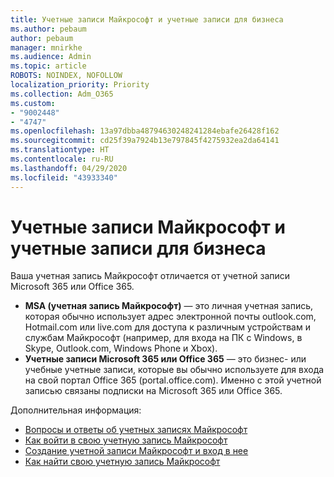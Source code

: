 ```yaml
---
title: Учетные записи Майкрософт и учетные записи для бизнеса
ms.author: pebaum
author: pebaum
manager: mnirkhe
ms.audience: Admin
ms.topic: article
ROBOTS: NOINDEX, NOFOLLOW
localization_priority: Priority
ms.collection: Adm_O365
ms.custom:
- "9002448"
- "4747"
ms.openlocfilehash: 13a97dbba48794630248241284ebafe26428f162
ms.sourcegitcommit: cd25f39a7924b13e797845f4275932ea2da64141
ms.translationtype: HT
ms.contentlocale: ru-RU
ms.lasthandoff: 04/29/2020
ms.locfileid: "43933340"
---
```

# <a name="microsoft-and-business-accounts"></a>Учетные записи Майкрософт и учетные записи для бизнеса

Ваша учетная запись Майкрософт отличается от учетной записи Microsoft 365 или Office 365.

- **MSA (учетная запись Майкрософт)** — это личная учетная запись, которая обычно использует адрес электронной почты outlook.com, Hotmail.com или live.com для доступа к различным устройствам и службам Майкрософт (например, для входа на ПК с Windows, в Skype, Outlook.com, Windows Phone и Xbox).
- **Учетные записи Microsoft 365 или Office 365** — это бизнес- или учебные учетные записи, которые вы обычно используете для входа на свой портал Office 365 (portal.office.com). Именно с этой учетной записью связаны подписки на Microsoft 365 или Office 365.

Дополнительная информация:

- [Вопросы и ответы об учетных записях Майкрософт](https://support.microsoft.com/hub/4294457/microsoft-account-help) 
- [Как войти в свою учетную запись Майкрософт](https://support.microsoft.com/help/4028195/microsoft-account-how-to-sign-in)
- [Создание учетной записи Майкрософт и вход в нее](https://account.microsoft.com/account)
- [Как найти свою учетную запись Майкрософт](https://support.microsoft.com/help/13811/microsoft-account-how-to-find)
